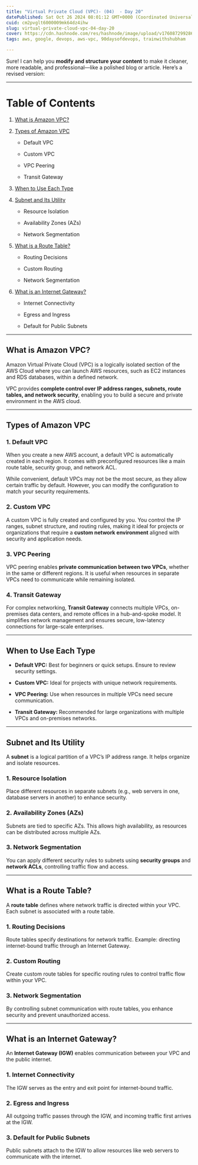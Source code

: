 ```yaml
---
title: "Virtual Private Cloud (VPC)- (04)  - Day 20"
datePublished: Sat Oct 26 2024 08:01:12 GMT+0000 (Coordinated Universal Time)
cuid: cm2pvglt6000009mk64dz4ihw
slug: virtual-private-cloud-vpc-04-day-20
cover: https://cdn.hashnode.com/res/hashnode/image/upload/v1760872992867/f956788d-1b72-4d83-ac96-79f95452d22f.jpeg
tags: aws, google, devops, aws-vpc, 90daysofdevops, trainwithshubham

---
```


Sure! I can help you **modify and structure your content** to make it cleaner, more readable, and professional—like a polished blog or article. Here’s a revised version:

---

# **Table of Contents**

1. [What is Amazon VPC?](https://chatgpt.com/c/68f4b799-b594-8322-aee5-91fe2bd283ea#what-is-amazon-vpc)
    
2. [Types of Amazon VPC](https://chatgpt.com/c/68f4b799-b594-8322-aee5-91fe2bd283ea#types-of-amazon-vpc)
    
    * Default VPC
        
    * Custom VPC
        
    * VPC Peering
        
    * Transit Gateway
        
3. [When to Use Each Type](https://chatgpt.com/c/68f4b799-b594-8322-aee5-91fe2bd283ea#when-to-use-each-type)
    
4. [Subnet and Its Utility](https://chatgpt.com/c/68f4b799-b594-8322-aee5-91fe2bd283ea#subnet-and-its-utility)
    
    * Resource Isolation
        
    * Availability Zones (AZs)
        
    * Network Segmentation
        
5. [What is a Route Table?](https://chatgpt.com/c/68f4b799-b594-8322-aee5-91fe2bd283ea#what-is-route-table)
    
    * Routing Decisions
        
    * Custom Routing
        
    * Network Segmentation
        
6. [What is an Internet Gateway?](https://chatgpt.com/c/68f4b799-b594-8322-aee5-91fe2bd283ea#what-is-internet-gateway)
    
    * Internet Connectivity
        
    * Egress and Ingress
        
    * Default for Public Subnets
        

---

## **What is Amazon VPC?**

Amazon Virtual Private Cloud (VPC) is a logically isolated section of the AWS Cloud where you can launch AWS resources, such as EC2 instances and RDS databases, within a defined network.

VPC provides **complete control over IP address ranges, subnets, route tables, and network security**, enabling you to build a secure and private environment in the AWS cloud.

---

## **Types of Amazon VPC**

### **1\. Default VPC**

When you create a new AWS account, a default VPC is automatically created in each region. It comes with preconfigured resources like a main route table, security group, and network ACL.

While convenient, default VPCs may not be the most secure, as they allow certain traffic by default. However, you can modify the configuration to match your security requirements.

### **2\. Custom VPC**

A custom VPC is fully created and configured by you. You control the IP ranges, subnet structure, and routing rules, making it ideal for projects or organizations that require a **custom network environment** aligned with security and application needs.

### **3\. VPC Peering**

VPC peering enables **private communication between two VPCs**, whether in the same or different regions. It is useful when resources in separate VPCs need to communicate while remaining isolated.

### **4\. Transit Gateway**

For complex networking, **Transit Gateway** connects multiple VPCs, on-premises data centers, and remote offices in a hub-and-spoke model. It simplifies network management and ensures secure, low-latency connections for large-scale enterprises.

---

## **When to Use Each Type**

* **Default VPC:** Best for beginners or quick setups. Ensure to review security settings.
    
* **Custom VPC:** Ideal for projects with unique network requirements.
    
* **VPC Peering:** Use when resources in multiple VPCs need secure communication.
    
* **Transit Gateway:** Recommended for large organizations with multiple VPCs and on-premises networks.
    

---

## **Subnet and Its Utility**

A **subnet** is a logical partition of a VPC’s IP address range. It helps organize and isolate resources.

### **1\. Resource Isolation**

Place different resources in separate subnets (e.g., web servers in one, database servers in another) to enhance security.

### **2\. Availability Zones (AZs)**

Subnets are tied to specific AZs. This allows high availability, as resources can be distributed across multiple AZs.

### **3\. Network Segmentation**

You can apply different security rules to subnets using **security groups** and **network ACLs**, controlling traffic flow and access.

---

## **What is a Route Table?**

A **route table** defines where network traffic is directed within your VPC. Each subnet is associated with a route table.

### **1\. Routing Decisions**

Route tables specify destinations for network traffic. Example: directing internet-bound traffic through an Internet Gateway.

### **2\. Custom Routing**

Create custom route tables for specific routing rules to control traffic flow within your VPC.

### **3\. Network Segmentation**

By controlling subnet communication with route tables, you enhance security and prevent unauthorized access.

---

## **What is an Internet Gateway?**

An **Internet Gateway (IGW)** enables communication between your VPC and the public internet.

### **1\. Internet Connectivity**

The IGW serves as the entry and exit point for internet-bound traffic.

### **2\. Egress and Ingress**

All outgoing traffic passes through the IGW, and incoming traffic first arrives at the IGW.

### **3\. Default for Public Subnets**

Public subnets attach to the IGW to allow resources like web servers to communicate with the internet.